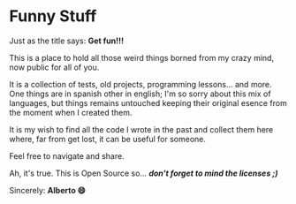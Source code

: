 # Funny Stuff

Just as the title says: **Get fun!!!**

This is a place to hold all those weird things borned from my crazy mind, now public for all of you.

It is a collection of tests, old projects, programming lessons... and more. One things are in spanish other in english; I'm so sorry about this mix of languages, but things remains untouched keeping their original esence from the moment when I created them.

It is my wish to find all the code I wrote in the past and collect them here where, far from get lost, it can be useful for someone.

Feel free to navigate and share.

Ah, it's true. This is Open Source so... ***don't forget to mind the licenses ;)***

Sincerely: **Alberto 😄**